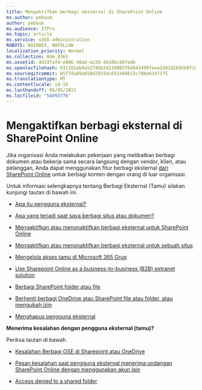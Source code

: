 ```yaml
---
title: Mengaktifkan berbagi eksternal di SharePoint Online
ms.author: pebaum
author: pebaum
ms.audience: ITPro
ms.topic: article
ms.service: o365-administration
ROBOTS: NOINDEX, NOFOLLOW
localization_priority: Normal
ms.collection: Adm_O365
ms.assetid: 4d197afd-e806-40ad-ac20-4b10bc497edb
ms.openlocfilehash: 631102eb8a52746b2411000376d8434997eea2d92d2b95b0f102acf2a75f9d2d
ms.sourcegitcommit: b5f7da89a650d2915dc652449623c78be6247175
ms.translationtype: MT
ms.contentlocale: id-ID
ms.lasthandoff: 08/05/2021
ms.locfileid: "54093776"
---
```

# <a name="enable-external-sharing-in-sharepoint-online"></a>Mengaktifkan berbagi eksternal di SharePoint Online

Jika organisasi Anda melakukan pekerjaan yang melibatkan berbagi dokumen atau bekerja sama secara langsung dengan vendor, klien, atau pelanggan, Anda dapat menggunakan fitur berbagi eksternal [dari SharePoint Online](https://docs.microsoft.com/sharepoint/external-sharing-overview) untuk berbagi konten dengan orang di luar organisasi.

Untuk informasi selengkapnya tentang Berbagi Eksternal (Tamu) silakan kunjungi tautan di bawah ini.

- [Apa itu pengguna eksternal?](https://docs.microsoft.com/sharepoint/external-sharing-overview#what-is-an-external-user)

- [Apa yang terjadi saat saya berbagi situs atau dokumen?](https://docs.microsoft.com/sharepoint/external-sharing-overview#what-happens-when-i-share-a-site-or-document)

- [Mengaktifkan atau menonaktifkan berbagi eksternal untuk SharePoint Online](https://docs.microsoft.com/sharepoint/turn-external-sharing-on-or-off)

- [Mengaktifkan atau menonaktifkan berbagi eksternal untuk sebuah situs](https://docs.microsoft.com/sharepoint/change-external-sharing-site)

- [Mengelola akses tamu di Microsoft 365 Grup](https://docs.microsoft.com/microsoft-365/admin/create-groups/manage-guest-access-in-groups)

- [Use Sharepoint Online as a business-to-business (B2B) extranet solution](https://docs.microsoft.com/sharepoint/create-b2b-extranet)

- [Berbagi SharePoint folder atau file](https://support.office.com/article/share-sharepoint-files-or-folders-1fe37332-0f9a-4719-970e-d2578da4941c)

- [Berhenti berbagi OneDrive atau SharePoint file atau folder, atau mengubah izin](https://support.office.com/article/stop-sharing-onedrive-or-sharepoint-files-or-folders-or-change-permissions-0a36470f-d7fe-40a0-bd74-0ac6c1e13323)

- [Menghapus pengguna eksternal](https://docs.microsoft.com/sharepoint/remove-users#delete-a-guest-from-the-microsoft-365-admin-center)

**Menerima kesalahan dengan pengguna eksternal (tamu)?**

Periksa tautan di bawah. 

- [Kesalahan Berbagi OSE di Sharepoint atau OneDrive](https://docs.microsoft.com/sharepoint/sharepoint-onedrive-error-message)

- [Pesan kesalahan saat pengguna eksternal menerima undangan SharePoint Online dengan menggunakan akun lain](https://docs.microsoft.com/sharepoint/support/sharing-and-permissions/error-when-external-user-accepts-an-invitation-by-using-another-account)

- [Access denied to a shared folder](https://docs.microsoft.com/sharepoint/support/sharing-and-permissions/cannot-access-shared-folder)
